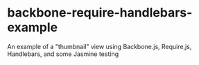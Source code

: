 backbone-require-handlebars-example
===================================

An example of a "thumbnail" view using Backbone.js, Require,js, Handlebars, and some Jasmine testing
